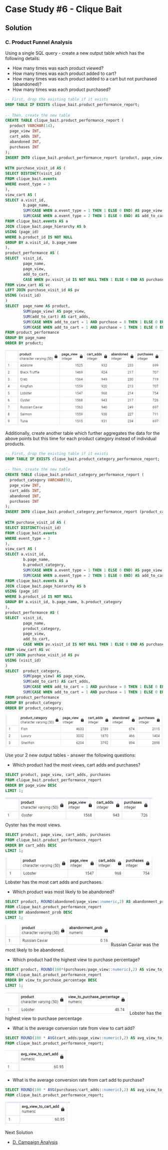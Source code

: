 #  Case Study #6 - Clique Bait

## Solution 
### C. Product Funnel Analysis

Using a single SQL query - create a new output table which has the following details:
- How many times was each product viewed?
- How many times was each product added to cart?
- How many times was each product added to a cart but not purchased (abandoned)?
- How many times was each product purchased?

```sql
-- First, drop the existing table if it exists
DROP TABLE IF EXISTS clique_bait.product_performance_report;

-- Then, create the new table
CREATE TABLE clique_bait.product_performance_report (
  product VARCHAR(14),
  page_view INT,
  cart_adds INT,
  abandoned INT,
  purchases INT
);
INSERT INTO clique_bait.product_performance_report (product, page_view, cart_adds, abandoned, purchases)

WITH purchase_visit_id AS (
SELECT DISTINCT(visit_id)
FROM clique_bait.events
WHERE event_type = 3
),
view_cart AS (
SELECT a.visit_id,
		b.page_name, 
		SUM(CASE WHEN a.event_type = 1 THEN 1 ELSE 0 END) AS page_view,
		SUM(CASE WHEN a.event_type = 2 THEN 1 ELSE 0 END) AS add_to_cart
FROM clique_bait.events AS a
JOIN clique_bait.page_hierarchy AS b
USING (page_id)
WHERE b.product_id IS NOT NULL
GROUP BY a.visit_id, b.page_name
),
product_performance AS (
SELECT  visit_id, 
		page_name, 
		page_view, 
		add_to_cart, 
		CASE WHEN pv.visit_id IS NOT NULL THEN 1 ELSE 0 END AS purchase
FROM view_cart AS vc
LEFT JOIN purchase_visit_id AS pv
USING (visit_id)
)
SELECT  page_name AS product, 
		SUM(page_view) AS page_view,
		SUM(add_to_cart) AS cart_adds,
		SUM(CASE WHEN add_to_cart = 1 AND purchase = 0 THEN 1 ELSE 0 END) AS abandoned,
		SUM(CASE WHEN add_to_cart = 1 AND purchase = 1 THEN 1 ELSE 0 END) AS purchases
FROM product_performance
GROUP BY page_name
ORDER BY product;
```
![product_funnel_analysis_1](Images/product_funnel_analysis_1.png)



Additionally, create another table which further aggregates the data for the above points but this time for each product category instead of individual products.
```sql
-- First, drop the existing table if it exists
DROP TABLE IF EXISTS clique_bait.product_category_performance_report;

-- Then, create the new table
CREATE TABLE clique_bait.product_category_performance_report (
  product_category VARCHAR(9),
  page_view INT,
  cart_adds INT,
  abandoned INT,
  purchases INT
);
INSERT INTO clique_bait.product_category_performance_report (product_category, page_view, cart_adds, abandoned, purchases)

WITH purchase_visit_id AS (
SELECT DISTINCT(visit_id)
FROM clique_bait.events
WHERE event_type = 3
),
view_cart AS (
SELECT a.visit_id,
		b.page_name,
		b.product_category, 
		SUM(CASE WHEN a.event_type = 1 THEN 1 ELSE 0 END) AS page_view,
		SUM(CASE WHEN a.event_type = 2 THEN 1 ELSE 0 END) AS add_to_cart
FROM clique_bait.events AS a
JOIN clique_bait.page_hierarchy AS b
USING (page_id)
WHERE b.product_id IS NOT NULL
GROUP BY a.visit_id, b.page_name, b.product_category
),
product_performance AS (
SELECT  visit_id, 
		page_name,
		product_category, 
		page_view, 
		add_to_cart, 
		CASE WHEN pv.visit_id IS NOT NULL THEN 1 ELSE 0 END AS purchase
FROM view_cart AS vc
LEFT JOIN purchase_visit_id AS pv
USING (visit_id)
)
SELECT  product_category, 
		SUM(page_view) AS page_view,
		SUM(add_to_cart) AS cart_adds,
		SUM(CASE WHEN add_to_cart = 1 AND purchase = 0 THEN 1 ELSE 0 END) AS abandoned,
		SUM(CASE WHEN add_to_cart = 1 AND purchase = 1 THEN 1 ELSE 0 END) AS purchases
FROM product_performance
GROUP BY product_category
ORDER BY product_category;
```
![product_funnel_analysis_2](Images/product_funnel_analysis_2.png)

Use your 2 new output tables - answer the following questions:

- Which product had the most views, cart adds and purchases?

```sql
SELECT product, page_view, cart_adds, purchases
FROM clique_bait.product_performance_report	
ORDER BY page_view DESC
LIMIT 1;
```
![product_funnel_analysis_3_1](Images/product_funnel_analysis_3_1.png)
Oyster has the most views.

```sql
SELECT product, page_view, cart_adds, purchases
FROM clique_bait.product_performance_report	
ORDER BY cart_adds DESC
LIMIT 1;
```
![product_funnel_analysis_3_2](Images/product_funnel_analysis_3_2.png)
Lobster has the most cart adds and purchases.
	


- Which product was most likely to be abandoned?

```sql
SELECT product, ROUND(abandoned/page_view::numeric,2) AS abandonment_prob
FROM clique_bait.product_performance_report
ORDER BY abandonment_prob DESC
LIMIT 1;
```
![product_funnel_analysis_4](Images/product_funnel_analysis_4.png)
 Russian Caviar was the most likely to be abandoned.

- Which product had the highest view to purchase percentage?

```sql
SELECT product, ROUND(100*(purchases/page_view::numeric),2) AS view_to_purchase_percentage
FROM clique_bait.product_performance_report
ORDER BY view_to_purchase_percentage DESC
LIMIT 1;
```
![product_funnel_analysis_5](Images/product_funnel_analysis_5.png)
Lobster has the highest view to purchase percentage

- What is the average conversion rate from view to cart add?

```sql
SELECT ROUND(100 * AVG(cart_adds/page_view::numeric),2) AS avg_view_to_cart_add 
FROM clique_bait.product_performance_report;
```
![product_funnel_analysis_6](Images/product_funnel_analysis_6.png)
- What is the average conversion rate from cart add to purchase?
```sql
SELECT ROUND(100 * AVG(purchases/cart_adds::numeric),2) AS avg_view_to_cart_add 
FROM clique_bait.product_performance_report;
```
![product_funnel_analysis_7](Images/product_funnel_analysis_7.png)

Next Solution
- [D. Campaign Analysis](https://github.com/Mevhare/CliqueBait-Case-Study--8WeekSQLChallenge/blob/main/Solutions/D.%20Campaign%20Analysis.md)
